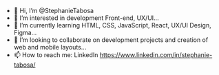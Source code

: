 - 👋 Hi, I’m @StephanieTabosa
- 👀 I’m interested in development Front-end, UX/UI...
- 🌱 I’m currently learning HTML, CSS, JavaScript, React, UX/UI Design, Figma...
- 💞️ I’m looking to collaborate on development projects and creation of web and mobile layouts...
- 📫 How to reach me: LinkedIn https://www.linkedin.com/in/stephanie-tabosa/

